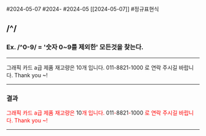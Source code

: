 #2024-05-07 #2024- #2024-05 [[2024-05-07]] 
#정규표현식
## /^/   
### Ex. /^0-9/  = '숫자 0~9를 제외한' 모든것을 찾는다.
---


그래픽 카드 a급 제품 재고량은 10개 입니다. 011-8821-1000 로 연락 주시길 바랍니다. Thank you ~!

---
### 결과 

<font color="#ff0000">그래픽 카드 a급 제품 재고량은 </font>10<font color="#ff0000">개 입니다.</font> 011<font color="#ff0000">-</font>8821<font color="#ff0000">-</font>1000 <font color="#ff0000">로 연락 주시길 바랍니다. Thank you ~!</font>

---
